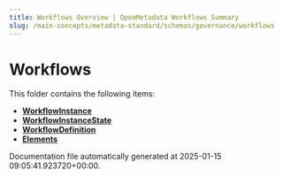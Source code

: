 ```yaml
---
title: Workflows Overview | OpenMetadata Workflows Summary
slug: /main-concepts/metadata-standard/schemas/governance/workflows
---
```


# Workflows

This folder contains the following items:

- [**WorkflowInstance**](/main-concepts/metadata-standard/schemas/governance/workflows/workflowinstance)
- [**WorkflowInstanceState**](/main-concepts/metadata-standard/schemas/governance/workflows/workflowinstancestate)
- [**WorkflowDefinition**](/main-concepts/metadata-standard/schemas/governance/workflows/workflowdefinition)
- [**Elements**](/main-concepts/metadata-standard/schemas/governance/workflows/elements)


Documentation file automatically generated at 2025-01-15 09:05:41.923720+00:00.
